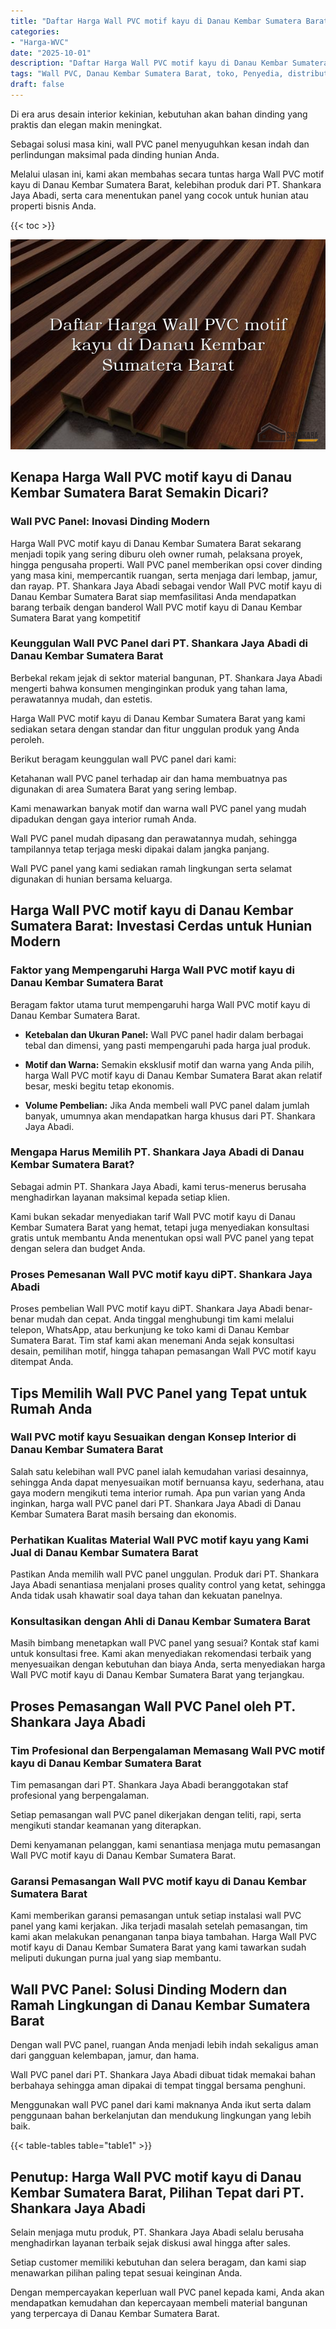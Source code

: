 ```yaml
---
title: "Daftar Harga Wall PVC motif kayu di Danau Kembar Sumatera Barat"
categories: 
- "Harga-WVC"
date: "2025-10-01"
description: "Daftar Harga Wall PVC motif kayu di Danau Kembar Sumatera Barat bagi tempat tinggal, kantor, serta ritel. Produk berkualitas, variasi motif, variasi warna elegan, beserta servis instalasi dikerjakan oleh tim ahli serta kepastian resmi!|Jasa penyediaan Wall PVC motif kayu di Danau Kembar Sumatera Barat untuk kebutuhan tempat tinggal, office, maupun toko, dengan produk terbaik dan pemasangan oleh tenaga ahli ahli serta garansi resmi.|Alternatif Wall PVC motif kayu di Danau Kembar Sumatera Barat yang andal bagi rumah, perkantoran, dan gerai, bersama material terbaik dan instalasi ditangani oleh tenaga ahli ahli dan garansi resmi.|Penyediaan Wall PVC motif kayu di Danau Kembar Sumatera Barat untuk rumah, office, dan ritel, dengan material terbaik dan penempatan ditangani oleh teknisi profesional, lengkap beserta garansi resmi.}"
tags: "Wall PVC, Danau Kembar Sumatera Barat, toko, Penyedia, distributor"
draft: false
---
```


Di era arus desain interior kekinian, kebutuhan akan bahan dinding yang praktis dan elegan makin meningkat.

Sebagai solusi masa kini, wall PVC panel menyuguhkan kesan indah dan perlindungan maksimal pada dinding hunian Anda.

Melalui ulasan ini, kami akan membahas secara tuntas harga Wall PVC motif kayu di Danau Kembar Sumatera Barat, kelebihan produk dari PT. Shankara Jaya Abadi, serta cara menentukan panel yang cocok untuk hunian atau properti bisnis Anda.

{{< toc >}}

![Daftar Harga Wall PVC motif kayu di Danau Kembar Sumatera Barat](/images/Harga-WVC/Daftar-Harga-Wall-PVC-motif-kayu-di-Danau-Kembar-Sumatera-Barat.png)


## Kenapa Harga Wall PVC motif kayu di Danau Kembar Sumatera Barat Semakin Dicari?

### Wall PVC Panel: Inovasi Dinding Modern

Harga Wall PVC motif kayu di Danau Kembar Sumatera Barat sekarang menjadi topik yang sering diburu oleh owner rumah, pelaksana proyek, hingga pengusaha properti. Wall PVC panel memberikan opsi cover dinding yang masa kini, mempercantik ruangan, serta menjaga dari lembap, jamur, dan rayap. PT. Shankara Jaya Abadi sebagai vendor Wall PVC motif kayu di Danau Kembar Sumatera Barat siap memfasilitasi Anda mendapatkan barang terbaik dengan banderol Wall PVC motif kayu di Danau Kembar Sumatera Barat yang kompetitif

### Keunggulan Wall PVC Panel dari PT. Shankara Jaya Abadi di Danau Kembar Sumatera Barat

Berbekal rekam jejak di sektor material bangunan, PT. Shankara Jaya Abadi mengerti bahwa konsumen menginginkan produk yang tahan lama, perawatannya mudah, dan estetis.

Harga Wall PVC motif kayu di Danau Kembar Sumatera Barat yang kami sediakan setara dengan standar dan fitur unggulan produk yang Anda peroleh.

Berikut beragam keunggulan wall PVC panel dari kami:

Ketahanan wall PVC panel terhadap air dan hama membuatnya pas digunakan di area Sumatera Barat yang sering lembap.

Kami menawarkan banyak motif dan warna wall PVC panel yang mudah dipadukan dengan gaya interior rumah Anda.

Wall PVC panel mudah dipasang dan perawatannya mudah, sehingga tampilannya tetap terjaga meski dipakai dalam jangka panjang.

Wall PVC panel yang kami sediakan ramah lingkungan serta selamat digunakan di hunian bersama keluarga.

## Harga Wall PVC motif kayu di Danau Kembar Sumatera Barat: Investasi Cerdas untuk Hunian Modern

### Faktor yang Mempengaruhi Harga Wall PVC motif kayu di Danau Kembar Sumatera Barat

Beragam faktor utama turut mempengaruhi harga Wall PVC motif kayu di Danau Kembar Sumatera Barat.

- **Ketebalan dan Ukuran Panel:** Wall PVC panel hadir dalam berbagai tebal dan dimensi, yang pasti mempengaruhi pada harga jual produk.

- **Motif dan Warna:** Semakin eksklusif motif dan warna yang Anda pilih, harga Wall PVC motif kayu di Danau Kembar Sumatera Barat akan relatif besar, meski begitu tetap ekonomis.

- **Volume Pembelian:** Jika Anda membeli wall PVC panel dalam jumlah banyak, umumnya akan mendapatkan harga khusus dari PT. Shankara Jaya Abadi.

### Mengapa Harus Memilih PT. Shankara Jaya Abadi di Danau Kembar Sumatera Barat?

Sebagai admin PT. Shankara Jaya Abadi, kami terus-menerus berusaha menghadirkan layanan maksimal kepada setiap klien.

Kami bukan sekadar menyediakan tarif Wall PVC motif kayu di Danau Kembar Sumatera Barat yang hemat, tetapi juga menyediakan konsultasi gratis untuk membantu Anda menentukan opsi wall PVC panel yang tepat dengan selera dan budget Anda.

### Proses Pemesanan Wall PVC motif kayu diPT. Shankara Jaya Abadi

Proses pembelian Wall PVC motif kayu diPT. Shankara Jaya Abadi benar-benar mudah dan cepat. Anda tinggal menghubungi tim kami melalui telepon, WhatsApp, atau berkunjung ke toko kami di Danau Kembar Sumatera Barat. Tim staf kami akan menemani Anda sejak konsultasi desain, pemilihan motif, hingga tahapan pemasangan Wall PVC motif kayu ditempat Anda.

## Tips Memilih Wall PVC Panel yang Tepat untuk Rumah Anda

### Wall PVC motif kayu Sesuaikan dengan Konsep Interior di Danau Kembar Sumatera Barat

Salah satu kelebihan wall PVC panel ialah kemudahan variasi desainnya, sehingga Anda dapat menyesuaikan motif bernuansa kayu, sederhana, atau gaya modern mengikuti tema interior rumah. Apa pun varian yang Anda inginkan, harga wall PVC panel dari PT. Shankara Jaya Abadi di Danau Kembar Sumatera Barat masih bersaing dan ekonomis.

### Perhatikan Kualitas Material Wall PVC motif kayu yang Kami Jual di Danau Kembar Sumatera Barat

Pastikan Anda memilih wall PVC panel unggulan. Produk dari PT. Shankara Jaya Abadi senantiasa menjalani proses quality control yang ketat, sehingga Anda tidak usah khawatir soal daya tahan dan kekuatan panelnya.

### Konsultasikan dengan Ahli di Danau Kembar Sumatera Barat

Masih bimbang menetapkan wall PVC panel yang sesuai? Kontak staf kami untuk konsultasi free. Kami akan menyediakan rekomendasi terbaik yang menyesuaikan dengan kebutuhan dan biaya Anda, serta menyediakan harga Wall PVC motif kayu di Danau Kembar Sumatera Barat yang terjangkau.

## Proses Pemasangan Wall PVC Panel oleh PT. Shankara Jaya Abadi

### Tim Profesional dan Berpengalaman Memasang Wall PVC motif kayu di Danau Kembar Sumatera Barat

Tim pemasangan dari PT. Shankara Jaya Abadi beranggotakan staf profesional yang berpengalaman.

Setiap pemasangan wall PVC panel dikerjakan dengan teliti, rapi, serta mengikuti standar keamanan yang diterapkan.

Demi kenyamanan pelanggan, kami senantiasa menjaga mutu pemasangan Wall PVC motif kayu di Danau Kembar Sumatera Barat.

### Garansi Pemasangan Wall PVC motif kayu di Danau Kembar Sumatera Barat

Kami memberikan garansi pemasangan untuk setiap instalasi wall PVC panel yang kami kerjakan. Jika terjadi masalah setelah pemasangan, tim kami akan melakukan penanganan tanpa biaya tambahan. Harga Wall PVC motif kayu di Danau Kembar Sumatera Barat yang kami tawarkan sudah meliputi dukungan purna jual yang siap membantu.

## Wall PVC Panel: Solusi Dinding Modern dan Ramah Lingkungan di Danau Kembar Sumatera Barat

Dengan wall PVC panel, ruangan Anda menjadi lebih indah sekaligus aman dari gangguan kelembapan, jamur, dan hama.

Wall PVC panel dari PT. Shankara Jaya Abadi dibuat tidak memakai bahan berbahaya sehingga aman dipakai di tempat tinggal bersama penghuni.

Menggunakan wall PVC panel dari kami maknanya Anda ikut serta dalam penggunaan bahan berkelanjutan dan mendukung lingkungan yang lebih baik.

{{< table-tables table="table1" >}}

## Penutup: Harga Wall PVC motif kayu di Danau Kembar Sumatera Barat, Pilihan Tepat dari PT. Shankara Jaya Abadi

Selain menjaga mutu produk, PT. Shankara Jaya Abadi selalu berusaha menghadirkan layanan terbaik sejak diskusi awal hingga after sales.

Setiap customer memiliki kebutuhan dan selera beragam, dan kami siap menawarkan pilihan paling tepat sesuai keinginan Anda.

Dengan mempercayakan keperluan wall PVC panel kepada kami, Anda akan mendapatkan kemudahan dan kepercayaan membeli material bangunan yang terpercaya di Danau Kembar Sumatera Barat.